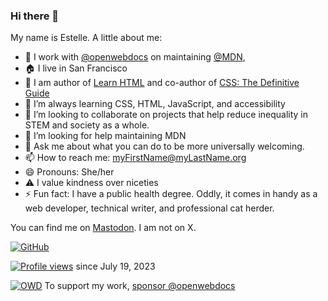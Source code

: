 ### Hi there 👋

My name is Estelle. A little about me:


- 🔭 I work with [@openwebdocs](https://github.com/openwebdocs) on maintaining [@MDN](https://github.com/mdn),
- 🏠 I live in San Francisco
- 📝 I am author of [Learn HTML](https://web.dev/learn/html) and co-author of [CSS: The Definitive Guide](https://learning.oreilly.com/library/view/css-the-definitive/9781098117603/)
- 🌱 I’m always learning CSS, HTML, JavaScript, and accessibility
- 👯 I’m looking to collaborate on projects that help reduce inequality in STEM and society as a whole.
- 🤔 I’m looking for help maintaining MDN
- 💬 Ask me about what you can do to be more universally welcoming.
- 📫 How to reach me: myFirstName@myLastName.org
- 😄 Pronouns: She/her
- ⚠️ I value kindness over niceties
- ⚡ Fun fact: I have a public health degree. Oddly, it comes in handy as a web developer, technical writer, and professional cat herder.

You can find me on <a rel="me" href="https://front-end.social/@estelle">Mastodon</a>. I am not on X.

[![GitHub](https://github-readme-stats.vercel.app/api?username=estelle&show_icons=true&count_private=true&include_all_commits=true&custom_title=Estelle's&nbsp;GitHub&nbsp;Stats&rank_icon=percentile)](https://github.com/anuraghazra/github-readme-stats)

[![Profile views](https://komarev.com/ghpvc/?username=estelle)](https://github.com/antonkomarev/github-profile-views-counter) since July 19, 2023
<!--
![Readme stats](https://github-readme-stats.vercel.app/api/top-langs?username=estelle)

![Streak](https://streak-stats.demolab.com?user=estelle)
-->
[![OWD](https://avatars.githubusercontent.com/u/73961485?s=64)](https://github.com/sponsors/openwebdocs)  To support my work, [sponsor @openwebdocs](https://github.com/sponsors/openwebdocs)
  
